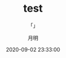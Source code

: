 ---
layout: post
title: "test"
subtitle: "「」"
author: "月明"
date:  2020-09-02 23:33:00
header-img: "assets/background1.png"
header-mask: 0.3
tags:
  - JavaWeb
  - 学习笔记
---
